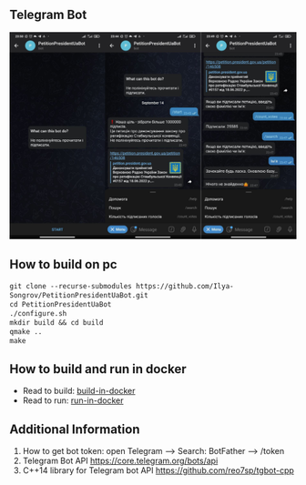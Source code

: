 ## Telegram Bot

![Screen Shot](md/MergedDocument.png)

## How to build on pc
```
git clone --recurse-submodules https://github.com/Ilya-Songrov/PetitionPresidentUaBot.git
cd PetitionPresidentUaBot
./configure.sh
mkdir build && cd build
qmake ..
make 
```

## How to build and run in docker
- Read to build: [build-in-docker](/docs/build-in-docker.md)
- Read to run: [run-in-docker](/docs/run-in-docker.md)

## Additional Information
1. How to get bot token: open Telegram --> Search: BotFather --> /token
2. Telegram Bot API https://core.telegram.org/bots/api
3. C++14 library for Telegram bot API https://github.com/reo7sp/tgbot-cpp

